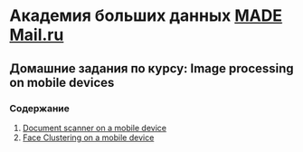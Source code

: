 # Академия больших данных [MADE Mail.ru](https://data.mail.ru/)

## Домашние задания по курсу: Image processing on mobile devices

### Содержание

1. [Document scanner on a mobile device](HW1)
2. [Face Clustering on a mobile device](HW2)
